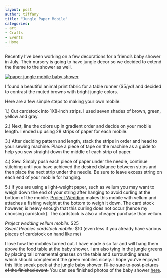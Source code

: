 ```yaml
---
layout: post
author: tiffany
title: "Jungle Paper Mobile"
categories: 
- art
- Crafts
- Events
- Home
---
```


Recently I’ve been working on a few decorations for a friend’s baby shower in July. Their nursery is going to have jungle decor so we decided to extend the theme to the shower as well.

[![paper jungle mobile baby shower](jekyll_uploads/2012/06/paperjunglemobile-575x365.jpg "paperjunglemobile")](http://www.sweetpeonies.com/2012/06/jungle-paper-mobile/paperjunglemobile/)

I found a beautiful animal print fabric for a table runner ($5/yd) and decided to contrast the muted browns with bright jungle colors.

Here are a few simple steps to making your own mobile:

1.) Cut cardstock into 1X8-inch strips. I used seven shades of brown, green, yellow and gray.

2.) Next, line the colors up in gradient order and decide on your mobile length. I ended up using 28 strips of paper for each mobile.

3.) After deciding pattern and length, stack the strips in order and head to your sewing machine. Place a piece of tape on the machine as a guide to help you sew straight down the middle of each strip of paper.

4.) Sew. Simply push each piece of paper under the needle, continue stitching until you have achieved the desired distance between strips and then place the next strip under the needle. Be sure to leave excess string on each end of your mobile for hanging.

5.) If you are using a light-weight paper, such as vellum you may want to weigh down the end of your string after hanging to avoid curling at the bottom of the mobile. [Project Wedding](http://www.projectwedding.com/wedding-ideas/diy-modern-colorful-mobiles) makes this mobile with vellum and attaches a fishing weight at the bottom to weigh it down. The card stock however, is heavy enough that this curling does not occur (hence my choosing cardstock). The cardstock is also a cheaper purchase than vellum.

_Project wedding vellum mobile:_ $25  
_Sweet Peonies cardstock mobile:_ $10 (even less if you already have various pieces of cardstock on hand like me)

I love how the mobiles turned out. I have made 5 so far and will hang them above the food table at the baby shower. I am also tying in the jungle greens by placing tall ornamental grasses on the table and surrounding areas which should complement the green mobiles nicely. I hope you’ve enjoyed this little sneak peek at the jungle baby shower. <del datetime="2012-08-11T19:36:16+00:00">I’ll be sure to post pictures of the finished event.</del> You can see finished photos of the baby shower [here](http://www.sweetpeonies.com/2012/08/jungle-safari-baby-shower/).